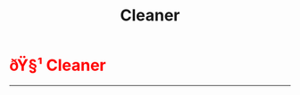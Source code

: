 ﻿---
lang: en-US
title: Cleaner
prev:
next:
---

# <font color="red">ðŸ§¹ <b>Cleaner</b></font> <Badge text="Support" type="tip" vertical="middle"/>
---

